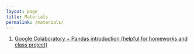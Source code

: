 ```yaml
---
layout: page
title: Materials
permalink: /materials/
---
```


1. [Google Colaboratory + Pandas introduction (helpful for homeworks and class project)](https://colab.research.google.com/drive/1wurhMo_lu4ptihuW9xWdpTPQY6DZIwHE?usp=sharing)
